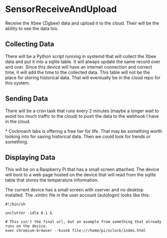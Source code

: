 # SensorReceiveAndUpload
Receive the Xbee (Zigbee) data and upload it to the cloud. Their will be the ability to see the data too.

## Collecting Data
There will be a Python script running in systemd that will collect the Xbee data and put it into a sqlite table. It will always update the same record over and over. Since this device will have an internet connection and correct time, it will add the time to the collected data. This table will not be the place for storing historical data. That will eventually be in the cloud repo for this system.

## Sending Data
There will be a cron task that runs every 2 minutes (maybe a longer wait to avoid too much traffic to the cloud) to push the data to the webhook I have in the cloud.

\* Cockroach labs is offering a free tier for life. That may be something worth looking into for saving historical data. Then we could look for trends or something.

## Displaying Data
This will be on a Raspberry Pi that has a small screen attached. The device will boot to a web page hosted on the device that will read from the sqlite table that stores the temperature information.

The current device has a small screen with xserver and no desktop installed. The .xinitrc file in the user account (autologin) looks like this:
```
#!/bin/sh

unclutter -idle 0.1 &

# This isn't the final url, but an example from something that already runs on the device.
exec chromium-browser --kiosk file:///home/pi/xclock/index.html
```

